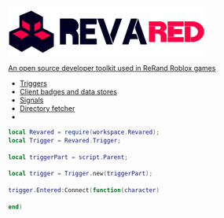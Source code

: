 <a href="https://github.com/ReRand/RbxRevared"><img height=100 src="https://github.com/ReRand/RbxRevared/blob/main/Assets/Revared.png?raw=true" alt="Banner">

An open source developer toolkit used in ReRand Roblox games
- Triggers
- Client badges and data stores
- Signals
- Directory fetcher
- 

```lua
local Revared = require(workspace.Revared);
local Trigger = Revared.Trigger;

local triggerPart = script.Parent;

local trigger = Trigger.new(triggerPart);

trigger.Entered:Connect(function(character)

end)

```
